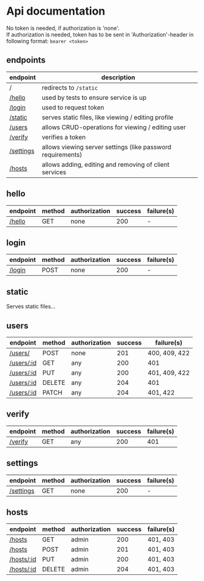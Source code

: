 # Api documentation

No token is needed, if authorization is 'none'. \
If authorization is needed, token has to be sent in 'Authorization'-header in following format: `bearer <token>`

## endpoints

| endpoint | description | 
|----------|-------------|
| / | redirects to `/static` |
| [/hello](#hello) | used by tests to ensure service is up |
| [/login](#login) | used to request token |
| [/static](#static) | serves static files, like viewing / editing profile |
| [/users](#users) | allows CRUD-operations for viewing / editing user | 
| [/verify](#verify) | verifies a token |
| [/settings](#settings) | allows viewing server settings (like password requirements) |
| [/hosts](#hosts) | allows adding, editing and removing of client services |

## hello

| endpoint | method | authorization | success | failure(s) |
|----------|--------|---------------|---------|------------|
| [/hello](API/hello.md#hello) | GET    | none          | 200     | -          |

## login 

| endpoint | method | authorization | success | failure(s) |
|----------|--------|---------------|---------|------------|
| [/login](API/login.md#login) | POST | none | 200 | - |

## static

Serves static files...

## users

| endpoint | method | authorization | success | failure(s) |
|----------|--------|---------------|---------|------------|
| [/users/](API/users.md#users) | POST | none          | 201     | 400, 409, 422 |
| [/users/:id](API/users.md#users-id)    | GET    | any           | 200     | 401        |
| [/users/:id](API/users.md#users-id) | PUT  | any           | 200     | 401, 409, 422 |
| [/users/:id](API/users.md#users-id) | DELETE | any | 204 | 401 |
| [/users/:id](API/users.md#users-id) | PATCH | any      | 204     | 401, 422   |

## verify

| endpoint | method | authorization | success | failure(s) |
|----------|--------|---------------|---------|------------|
| [/verify](API/verify.md#verify) | GET | any | 200 | 401  |

## settings

| endpoint | method | authorization | success | failure(s) |
|----------|--------|---------------|---------|------------|
| [/settings](API/settings.md#settings) | GET | none | 200 | - |

## hosts

| endpoint | method | authorization | success | failure(s) |
|----------|--------|---------------|---------|------------|
| [/hosts](API/hosts.md#hosts) | GET    | admin         | 200     | 401, 403   |
| [/hosts](API/hosts.md#hosts) | POST   | admin         | 201     | 401, 403   |
| [/hosts/:id](API/hosts.md#hosts-id) | PUT    | admin         | 200     | 401, 403   |
| [/hosts/:id](API/hosts.md#hosts-id) | DELETE | admin         | 204     | 401, 403   |
